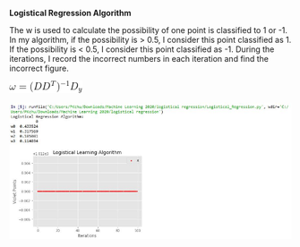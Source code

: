 **Logistical Regression Algorithm**


The w is used to calculate the possibility of one point is classified to 1 or -1. In my algorithm, if the possibility is > 0.5, I consider this point classified as 1. If the possibility is < 0.5, I consider this point classified as -1. During the iterations, I record the incorrect numbers in each iteration and find the incorrect figure.

![logistical regression equation](https://github.com/Jeffrey-Tijerina/Machine_Learning_2020/blob/master/Logistical_Regression/logistical_regression_eq.jpg)

![logistical regression result](https://github.com/Jeffrey-Tijerina/Machine_Learning_2020/blob/master/Logistical_Regression/logistical_regression_result.jpg)
